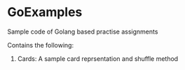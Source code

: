 # GoExamples
Sample code of Golang based practise assignments

Contains the following:
1. Cards: A sample card reprsentation and shuffle method
